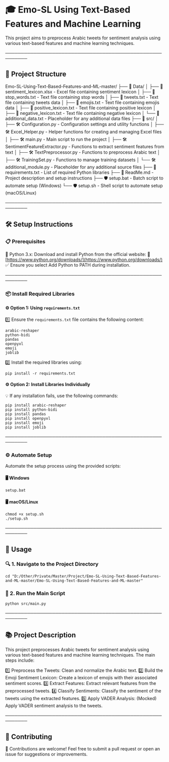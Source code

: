 # 🎓 Emo-SL Using Text-Based Features and Machine Learning

This project aims to preprocess Arabic tweets for sentiment analysis using various text-based features and machine learning techniques.

─────────────────────────────────────────────────────────

## 📁 Project Structure  

Emo-SL-Using-Text-Based-Features-and-ML-master/
├── 📂 Data/
│   ├── 📄 sentiment_lexicon.xlsx       - Excel file containing sentiment lexicon
│   ├── 📄 stop_words.txt               - Text file containing stop words
│   ├── 📄 tweets.txt                   - Text file containing tweets data
│   ├── 📄 emojis.txt                   - Text file containing emojis data
│   ├── 📄 positive_lexicon.txt         - Text file containing positive lexicon
│   ├── 📄 negative_lexicon.txt         - Text file containing negative lexicon
│   └── 📄 additional_data.txt          - Placeholder for any additional data files
├── 📂 src/
│   ├── 🛠️ Configuration.py             - Configuration settings and utility functions
│   ├── 🛠️ Excel_Helper.py              - Helper functions for creating and managing Excel files
│   ├── 🛠️ main.py                      - Main script to run the project
│   ├── 🛠️ SentimentFeatureExtractor.py - Functions to extract sentiment features from text
│   ├── 🛠️ TextPreprocessor.py          - Functions to preprocess Arabic text
│   ├── 🛠️ TrainingSet.py               - Functions to manage training datasets
│   └── 🛠️ additional_module.py         - Placeholder for any additional source files
├── 📄 requirements.txt                 - List of required Python libraries
├── 📄 ReadMe.md                        - Project description and setup instructions
├── 🛡️ setup.bat                        - Batch script to automate setup (Windows)
└── 🛡️ setup.sh                         - Shell script to automate setup (macOS/Linux)




─────────────────────────────────────────────────────────

## 🛠️ Setup Instructions

### 📋 Prerequisites

🐍 Python 3.x: Download and install Python from the official website:
🔗 [https://www.python.org/downloads/](https://www.python.org/downloads/)
✅ Ensure you select Add Python to PATH during installation.

─────────────────────────────────────────────────────────

### 📦 Install Required Libraries

#### ⚙️ Option 1: Using `requirements.txt`

1️⃣ Ensure the `requirements.txt` file contains the following content:

```
arabic-reshaper
python-bidi
pandas
openpyxl
emoji
joblib
```

2️⃣ Install the required libraries using:

```
pip install -r requirements.txt
```

#### ⚙️ Option 2: Install Libraries Individually

💡 If any installation fails, use the following commands:

```
pip install arabic-reshaper
pip install python-bidi
pip install pandas
pip install openpyxl
pip install emoji
pip install joblib
```

─────────────────────────────────────────────────────────

### ⚙️ Automate Setup

Automate the setup process using the provided scripts:

#### 🖥️ Windows

```
setup.bat
```

#### 🖥️ macOS/Linux

```
chmod +x setup.sh
./setup.sh
```

─────────────────────────────────────────────────────────

## 🚀 Usage

### 🔍 1. Navigate to the Project Directory

```
cd "D:/Other/Private/Master/Project/Emo-SL-Using-Text-Based-Features-and-ML-master/Emo-SL-Using-Text-Based-Features-and-ML-master"
```

### 🔧 2. Run the Main Script

```
python src/main.py
```

─────────────────────────────────────────────────────────

## 📚 Project Description

This project preprocesses Arabic tweets for sentiment analysis using various text-based features and machine learning techniques. The main steps include:

1️⃣ Preprocess the Tweets: Clean and normalize the Arabic text.
2️⃣ Build the Emoji Sentiment Lexicon: Create a lexicon of emojis with their associated sentiment scores.
3️⃣ Extract Features: Extract relevant features from the preprocessed tweets.
4️⃣ Classify Sentiments: Classify the sentiment of the tweets using the extracted features.
5️⃣ Apply VADER Analysis: (Mocked) Apply VADER sentiment analysis to the tweets.

─────────────────────────────────────────────────────────

## 🤝 Contributing

🙌 Contributions are welcome!
Feel free to submit a pull request or open an issue for suggestions or improvements.
